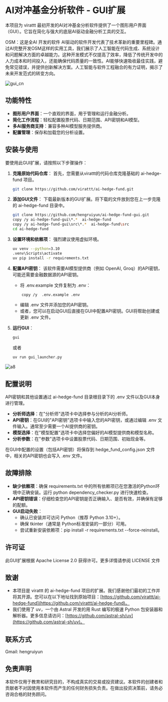 # AI对冲基金分析软件 - GUI扩展

本项目为 virattt 最初开发的AI对冲基金分析软件提供了一个图形用户界面（GUI）。它旨在简化与强大的底层AI驱动金融分析工具的交互。

OSM：这是全AI 开发的软件
AI驱动的软件开发代表了技术革新的重要里程碑。通过AI完整开发OSM这样的实用工具，我们展示了人工智能在代码生成、系统设计和问题解决方面的卓越能力。这种开发模式不仅提高了效率，降低了传统开发中的人力成本和时间投入，还能确保代码质量的一致性。AI能够快速吸收最佳实践，避免常见错误，并提供创新解决方案。人工智能与软件工程融合的有力证明，揭示了未来开发范式的转变方向。

![gui_cn](https://github.com/user-attachments/assets/46d2e0a6-a29c-4464-8383-fe25a3069579)

## 功能特性

*   **图形用户界面**：一个直观的界面，用于管理和运行金融分析。
*   **简化工作流程**：轻松配置股票代码、日期范围、API密钥和AI模型。
*   **多AI服务商支持**：兼容多种AI模型服务提供商。
*   **配置管理**：保存和加载您的分析设置。


## 安装与使用

要使用此GUI扩展，请按照以下步骤操作：

1.  **克隆原始代码仓库**：
    首先，您需要从virattt的代码仓库克隆基础的 ai-hedge-fund 项目。
    ```bash
    git clone https://github.com/virattt/ai-hedge-fund.git
    ```
2.  **添加GUI文件**：
    下载最新版本的GUI扩展。将下载的文件放到您在上一步克隆的 ai-hedge-fund 目录中。
    ```bash
    git clone https://github.com/hengruiyun/ai-hedge-fund-gui.git
    copy /y ai-hedge-fund-gui\*.*  ai-hedge-fund
    copy /y ai-hedge-fund-gui\src\*.*  ai-hedge-fund\src
    cd ai-hedge-fund
    ```
3.  **设置环境和依赖项**：
    强烈建议使用虚拟环境。
    ```bash
    uv venv --python=3.10
    .venv\Scripts\activate
    uv pip install -r requirements.txt
    ```
4.  **配置API密钥**：
    该软件需要AI模型提供商（例如 OpenAI, Groq）的API密钥，可能还需要金融数据源的API密钥。
    *   将 .env.example 文件复制为 .env：
    ```bash
        copy /y  .env.example .env
    ```
    *   编辑 .env 文件并添加您的API密钥。
    *   或者，您可以在启动GUI后直接在GUI中配置API密钥。GUI将帮助创建或更新 .env 文件。

5.  **运行GUI**：
    ```bash
    gui
    ```
    或者
    ```bash
    uv run gui_launcher.py
    ```
![a8](https://github.com/user-attachments/assets/6ad676c8-d40f-4c11-85a3-229ab1f258be)


## 配置说明

API密钥和其他设置通过 ai-hedge-fund 目录根目录下的 .env 文件以及GUI本身进行管理。

*   **分析师选择**：在"分析师"选项卡中选择参与分析的AI分析师。
*   **API密钥**：在GUI的"API密钥"选项卡中输入您的API密钥，或通过编辑 .env 文件输入。通常至少需要一个AI提供商的密钥。
*   **模型选择**：在"模型配置"选项卡中选择您偏好的AI模型提供商和模型名称。
*   **分析参数**：在"参数"选项卡中设置股票代码、日期范围、初始现金等。

在GUI中配置的设置（包括API密钥）将保存到 hedge_fund_config.json 文件中，相关的API密钥也会写入 .env 文件。


## 故障排除

*   **缺少依赖项**：确保 requirements.txt 中的所有依赖项已在您激活的Python环境中正确安装。运行 python dependency_checker.py 进行快速检查。
*   **API密钥错误**：仔细检查您的API密钥是否正确输入、是否有效，并确保有足够的配额。
*   **GUI启动失败**：
    *   确认已安装并可访问 Python（推荐 Python 3.10+）。
    *   确保 tkinter（通常是 Python标准安装的一部分）可用。
    *   尝试重新安装依赖项：pip install -r requirements.txt --force-reinstall。


## 许可证

此GUI扩展根据 Apache License 2.0 获得许可。更多详情请参阅 LICENSE 文件


## 致谢

*   本项目是 virattt 的 ai-hedge-fund 项目的扩展。我们感谢他们最初的工作并将其开源。您可以在以下地址找到原始项目：[https://github.com/virattt/ai-hedge-fund](https://github.com/virattt/ai-hedge-fund)。
*   我们使用了 uv，一个由 Astral 开发的用 Rust 编写的极速 Python 包安装器和解析器。更多信息请访问：[https://github.com/astral-sh/uv](https://github.com/astral-sh/uv)。


## 联系方式

Gmail: hengruiyun


## 免责声明

本软件仅用于教育和研究目的，不构成真实的交易或投资建议。本软件的创建者和贡献者不对因使用本软件而产生的任何财务损失负责。在做出投资决策前，请务必咨询合格的财务顾问。 
